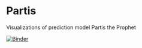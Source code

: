 # Partis
Visualizations of prediction model Partis the Prophet

[![Binder](https://mybinder.org/badge_logo.svg)](https://mybinder.org/v2/gh/EllardV/Partis/master?filepath=ARTIS_view.ipynb)
